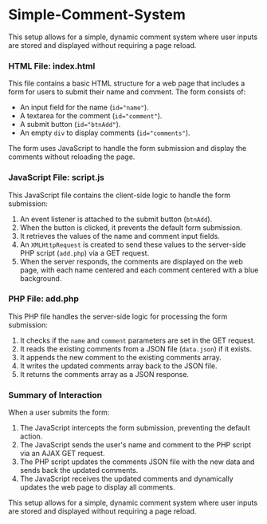 # Simple-Comment-System
This setup allows for a simple, dynamic comment system where user inputs are stored and displayed without requiring a page reload.

### HTML File: index.html
This file contains a basic HTML structure for a web page that includes a form for users to submit their name and comment. The form consists of:
- An input field for the name (`id="name"`).
- A textarea for the comment (`id="comment"`).
- A submit button (`id="btnAdd"`).
- An empty `div` to display comments (`id="comments"`).

The form uses JavaScript to handle the form submission and display the comments without reloading the page.

### JavaScript File: script.js
This JavaScript file contains the client-side logic to handle the form submission:
1. An event listener is attached to the submit button (`btnAdd`).
2. When the button is clicked, it prevents the default form submission.
3. It retrieves the values of the name and comment input fields.
4. An `XMLHttpRequest` is created to send these values to the server-side PHP script (`add.php`) via a GET request.
5. When the server responds, the comments are displayed on the web page, with each name centered and each comment centered with a blue background.

### PHP File: add.php
This PHP file handles the server-side logic for processing the form submission:
1. It checks if the `name` and `comment` parameters are set in the GET request.
2. It reads the existing comments from a JSON file (`data.json`) if it exists.
3. It appends the new comment to the existing comments array.
4. It writes the updated comments array back to the JSON file.
5. It returns the comments array as a JSON response.

### Summary of Interaction
When a user submits the form:
1. The JavaScript intercepts the form submission, preventing the default action.
2. The JavaScript sends the user's name and comment to the PHP script via an AJAX GET request.
3. The PHP script updates the comments JSON file with the new data and sends back the updated comments.
4. The JavaScript receives the updated comments and dynamically updates the web page to display all comments.

This setup allows for a simple, dynamic comment system where user inputs are stored and displayed without requiring a page reload.
